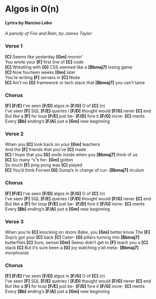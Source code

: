# Algos in O(n)

#### Lyrics by Narciso Lobo

*A parody of Fire and Rain, by James Taylor*

### Verse 1

**[C]** Seems like yesterday **[Gm]** mornin’  
You wrote your **[F]** first line of **[C]** code  
**[C]** Wrestling with **[G]** CSS seemed like a **[Bbmaj7]** losing game  
**[C]** Now fourteen weeks **[Gm]** later  
You’re writing **[F]** servers in **[C]** Node  
**[C]** Ain’t no **[G]** framework or tech stack that **[Bbmaj7]** you can’t tame

### Chorus

**[F]** **[F/E]** I’ve seen **[F/D]** algos in **[F/G]** O of **[C]** (n)  
I’ve seen **[F]** SQL **[F/E]** queries I **[F/D]** thought would **[F/G]** never **[C]** end  
But like a **[F]** for loop **[F/E]** just be- **[F/D]** fore it **[F/G]** incre- **[C]** ments  
Every **[Bb]** ending’s **[F/A]** just a **[Gm]** new beginning

### Verse 2

When you **[C]** look back on your **[Gm]** teachers  
And the **[F]** friends that you’ve **[C]** made  
**[C]** I hope that you **[G]** smile inside when you **[Bbmaj7]** think of us  
**[C]** So many “s”s for- **[Gm]** gotten  
So much **[F]** ping pong was **[C]** played  
**[C]** You’d think Forrest **[G]** Gump’s in charge of cur- **[Bbmaj7]** riculum

### Chorus

**[F]** **[F/E]** I’ve seen **[F/D]** algos in **[F/G]** O of **[C]** (n)  
I’ve seen **[F]** SQL **[F/E]** queries I **[F/D]** thought would **[F/G]** never **[C]** end  
But like a **[F]** for loop **[F/E]** just be- **[F/D]** fore it **[F/G]** incre- **[C]** ments  
Every **[Bb]** ending’s **[F/A]** just a **[Gm]** new beginning

### Verse 3

When you're **[C]** knocking on doors
Babe, you **[Gm]** better know
The **[F]** Dojo’s got your **[C]** back
**[C]** Cater- **[G]** pillars turning into **[Bbmaj7]** butterflies
**[C]** Sure, sensei **[Gm]** Seeso didn’t get to **[F]** teach you a **[C]** stack
**[C]** But it’s sure been a **[G]** joy watching y’all meta- **[Bbmaj7]** morphosize

### Chorus

**[F]** **[F/E]** I’ve seen **[F/D]** algos in **[F/G]** O of **[C]** (n)  
I’ve seen **[F]** SQL **[F/E]** queries I **[F/D]** thought would **[F/G]** never **[C]** end  
But like a **[F]** for loop **[F/E]** just be- **[F/D]** fore it **[F/G]** incre- **[C]** ments  
Every **[Bb]** ending’s **[F/A]** just a **[Gm]** new beginning
